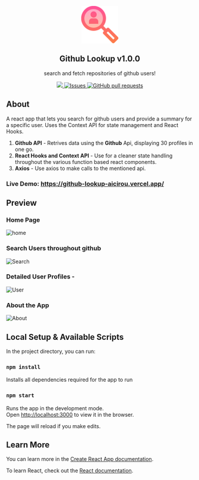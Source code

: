 <p align="center">
 <img width="100px" src="./public/title-icon.svg" align="center" alt="GitHub Lookup Icon" />
 <h2 align="center">Github Lookup v1.0.0</h2>
 <p align="center">search and fetch repositories of github users!</p>
</p>

<p align="center">
    <a href="https://github-lookup-aicirou.vercel.app/">
        <img src="https://img.shields.io/website?down_color=lightgrey&down_message=down&up_color=%231e90ff&up_message=live&url=https%3A%2F%2Fgithub-lookup-aicirou.vercel.app"/>
    </a>
    <a href="https://github.com/Aicirou/Github-Lookup/issues">
      <img alt="Issues" src="https://img.shields.io/github/issues/Aicirou/Github-Lookup?color=0088ff" />
    </a>
    <a href="https://github.com/Aicirou/Github-Lookup/pulls">
      <img alt="GitHub pull requests" src="https://img.shields.io/github/issues-pr/Aicirou/Github-Lookup?color=0088ff" />
    </a>
</p>

## About

A react app that lets you search for github users and provide a summary for a specific user. Uses the Context API for state management and React Hooks.

1. **Github API** - Retrives data using the **Github** Api, displaying 30 profiles in one go.
2. **React Hooks and Context API** - Use for a cleaner state handling throughout the various function based react components.
3. **Axios** - Use axios to make calls to the mentioned api.
### Live Demo: https://github-lookup-aicirou.vercel.app/
## Preview
### Home Page
![home](https://github.com/Aicirou/Github-Lookup/blob/master/README/homePage.png)
### Search Users throughout github
![Search](https://github.com/Aicirou/Github-Lookup/blob/master/README/searchUsers.png)
### Detailed User Profiles -
![User](https://github.com/Aicirou/Github-Lookup/blob/master/README/detailedProfile.png) 
### About the App
![About](https://github.com/Aicirou/Github-Lookup/blob/master/README/aboutApp.png)

## Local Setup & Available Scripts

In the project directory, you can run:
### `npm install`
Installs all dependencies required for the app to run

### `npm start`

Runs the app in the development mode.<br />
Open [http://localhost:3000](http://localhost:3000) to view it in the browser.

The page will reload if you make edits.<br />
## Learn More

You can learn more in the [Create React App documentation](https://facebook.github.io/create-react-app/docs/getting-started).

To learn React, check out the [React documentation](https://reactjs.org/).
